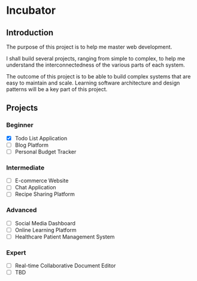 # Incubator

## Introduction

The purpose of this project is to help me master web development.

I shall build several projects, ranging from simple to complex, to help me understand the interconnectedness of the various parts of each system.

The outcome of this project is to be able to build complex systems that are easy to maintain and scale. Learning software architecture and design patterns will be a key part of this project.

## Projects

### Beginner

- [x] Todo List Application
- [ ] Blog Platform
- [ ] Personal Budget Tracker

### Intermediate

- [ ] E-commerce Website
- [ ] Chat Application
- [ ] Recipe Sharing Platform

### Advanced

- [ ] Social Media Dashboard
- [ ] Online Learning Platform
- [ ] Healthcare Patient Management System

### Expert

- [ ] Real-time Collaborative Document Editor
- [ ] TBD
